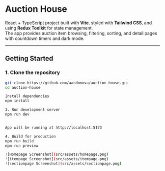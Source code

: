 # Auction House 

React + TypeScript project built with **Vite**, styled with **Tailwind CSS**, and using **Redux Toolkit** for state management.  
The app provides auction item browsing, filtering, sorting, and detail pages with countdown timers and dark mode.

---

##  Getting Started

### 1. Clone the repository
```bash
git clone https://github.com/aandonova/auction-house.git
cd auction-house

Install dependencies
npm install

3. Run development server
npm run dev


App will be running at http://localhost:5173

4. Build for production
npm run build
npm run preview

![Homepage Screenshot](src/assets/homepage.png)
![itempage Screenshot](src/assets/itempage.png)
![sectionpage Screenshot](src/assets/sectionpage.png)
